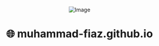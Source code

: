 <div style="display: flex; justify-content: center; align-items: center; height: 100vh; flex-direction: column; text-align: center;">
  <img src="https://github.com/user-attachments/assets/ee972df1-cd10-48bb-86bc-7f608447bafb" alt="Image" style="max-width: 100%; height: auto;">
  <h1 style="text-align: center;">🌐 muhammad-fiaz.github.io</h1>
</div>





<br>

> Make sure to ⭐ the repo if you found it helpful!

## ✨ Features

- ⚡ Built with [Astro](https://astro.build/)
- ⚡ Uses Svelte, SolidJS, and powerful animation tools like GSAP & Lenis
- ⚡ UnoCSS utility-first styling
- ⚡ SEO ready with Sitemap, RSS, and Robots.txt integration
- ⚡ Analytics and performance optimized

## 📦 Tech Stack

- **Framework**: Astro (modular & fast)
- **Styling**: UnoCSS with autoprefixer
- **Animation**: GSAP + Lenis
- **Icons**: Iconify + Astro Icon
- **Data Visualization**: D3.js
- **Languages**: TypeScript, HTML5, CSS3, Markdown

## 🚀 Getting Started

Clone the repo:

```bash
git clone https://github.com/muhammad-fiaz/muhammad-fiaz.github.io.git
cd muhammad-fiaz.github.io
npm install
```

### 📌 Development

```bash
npm run dev
```

### 📌 Production Build

```bash
npm run build
```

### 📌 Preview Build

```bash
npm run preview
```

## 🌍 Deployment

This project is optimized for deployment on [Netlify](https://www.netlify.com/) or [GitHub Pages](https://pages.github.com/). To deploy on GitHub Pages:

- Create a new repo named: `<your-github-username>.github.io`
- Push the build output (`dist` folder) to the root of that repo
- Or configure Netlify to deploy the `dist/` folder directly from your main branch

## 🔧 Configuration

Make changes in:

- `src/pages/index.astro` – main homepage content
- `src/assets/` – for images and static content
- `astro.config.mjs` – modify integrations or base settings

## 🛠️ Tools Used

- [Astro](https://astro.build/)
- [UnoCSS](https://unocss.dev/)
- [GSAP](https://greensock.com/gsap/)
- [Lenis Smooth Scroll](https://lenis.studiofreight.com/)
- [Iconify](https://iconify.design/)
- [D3.js](https://d3js.org/)
- [World Map](https://github.com/johan/world.geo.json/tree/master)

## 🧠 Linting & Type Checking

```bash
npm run check   # Type check with Astro
npm run eslint  # Lint source files
```

## 📬 Contact

If you have any questions or feedback, feel free to reach out at [contact@muhammadfiaz.com](mailto:contact@muhammadfiaz.com)

## 🤝 Contributing

1. Fork this repo
2. Create your feature branch (`git checkout -b feature/AmazingFeature`)
3. Commit your changes (`git commit -m 'Add some AmazingFeature'`)
4. Push to the branch (`git push origin feature/AmazingFeature`)
5. Open a Pull Request

---

Made with ❤️ by **Muhammad Fiaz**
